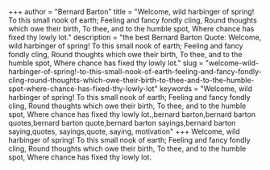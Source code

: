 +++
author = "Bernard Barton"
title = "Welcome, wild harbinger of spring! To this small nook of earth; Feeling and fancy fondly cling, Round thoughts which owe their birth, To thee, and to the humble spot, Where chance has fixed thy lowly lot."
description = "the best Bernard Barton Quote: Welcome, wild harbinger of spring! To this small nook of earth; Feeling and fancy fondly cling, Round thoughts which owe their birth, To thee, and to the humble spot, Where chance has fixed thy lowly lot."
slug = "welcome-wild-harbinger-of-spring!-to-this-small-nook-of-earth-feeling-and-fancy-fondly-cling-round-thoughts-which-owe-their-birth-to-thee-and-to-the-humble-spot-where-chance-has-fixed-thy-lowly-lot"
keywords = "Welcome, wild harbinger of spring! To this small nook of earth; Feeling and fancy fondly cling, Round thoughts which owe their birth, To thee, and to the humble spot, Where chance has fixed thy lowly lot.,bernard barton,bernard barton quotes,bernard barton quote,bernard barton sayings,bernard barton saying,quotes, sayings,quote, saying, motivation"
+++
Welcome, wild harbinger of spring! To this small nook of earth; Feeling and fancy fondly cling, Round thoughts which owe their birth, To thee, and to the humble spot, Where chance has fixed thy lowly lot.
